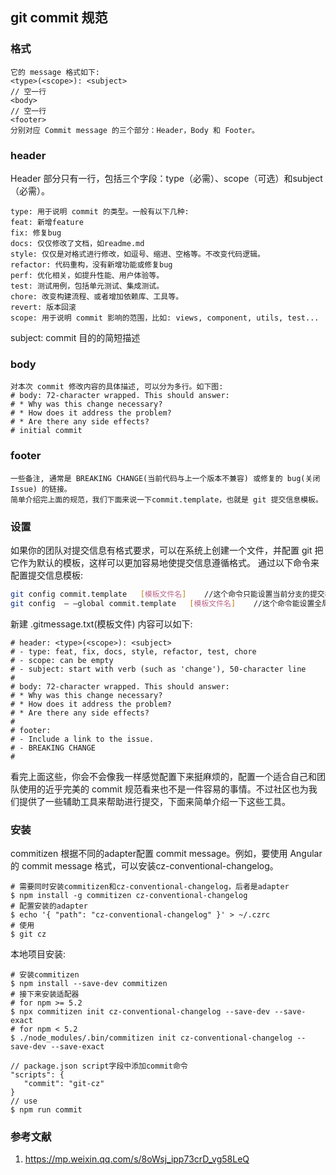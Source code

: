 ## git commit 规范

### 格式

```
它的 message 格式如下:
<type>(<scope>): <subject>
// 空一行
<body>
// 空一行
<footer>
分别对应 Commit message 的三个部分：Header，Body 和 Footer。
```

### header

Header 部分只有一行，包括三个字段：type（必需）、scope（可选）和subject（必需）。

```
type: 用于说明 commit 的类型。一般有以下几种:
feat: 新增feature
fix: 修复bug
docs: 仅仅修改了文档，如readme.md
style: 仅仅是对格式进行修改，如逗号、缩进、空格等。不改变代码逻辑。
refactor: 代码重构，没有新增功能或修复bug
perf: 优化相关，如提升性能、用户体验等。
test: 测试用例，包括单元测试、集成测试。
chore: 改变构建流程、或者增加依赖库、工具等。
revert: 版本回滚
scope: 用于说明 commit 影响的范围，比如: views, component, utils, test... 
```

subject: commit 目的的简短描述

### body

```
对本次 commit 修改内容的具体描述, 可以分为多行。如下图:
# body: 72-character wrapped. This should answer:
# * Why was this change necessary?
# * How does it address the problem?
# * Are there any side effects?
# initial commit
```

### footer

```
一些备注, 通常是 BREAKING CHANGE(当前代码与上一个版本不兼容) 或修复的 bug(关闭 Issue) 的链接。
简单介绍完上面的规范，我们下面来说一下commit.template，也就是 git 提交信息模板。
```

### 设置

如果你的团队对提交信息有格式要求，可以在系统上创建一个文件，并配置 git 把它作为默认的模板，这样可以更加容易地使提交信息遵循格式。
通过以下命令来配置提交信息模板:

```bash
git config commit.template   [模板文件名]    //这个命令只能设置当前分支的提交模板
git config  — —global commit.template   [模板文件名]    //这个命令能设置全局的提交模板，注意global前面是两杠
```

新建 .gitmessage.txt(模板文件) 内容可以如下:

```vim
# header: <type>(<scope>): <subject>
# - type: feat, fix, docs, style, refactor, test, chore
# - scope: can be empty
# - subject: start with verb (such as 'change'), 50-character line
#
# body: 72-character wrapped. This should answer:
# * Why was this change necessary?
# * How does it address the problem?
# * Are there any side effects?
#
# footer:
# - Include a link to the issue.
# - BREAKING CHANGE
#
```

看完上面这些，你会不会像我一样感觉配置下来挺麻烦的，配置一个适合自己和团队使用的近乎完美的 commit 规范看来也不是一件容易的事情。不过社区也为我们提供了一些辅助工具来帮助进行提交，下面来简单介绍一下这些工具。

### 安装

commitizen 根据不同的adapter配置 commit message。例如，要使用 Angular 的 commit message 格式，可以安装cz-conventional-changelog。

```
# 需要同时安装commitizen和cz-conventional-changelog，后者是adapter
$ npm install -g commitizen cz-conventional-changelog
# 配置安装的adapter
$ echo '{ "path": "cz-conventional-changelog" }' > ~/.czrc
# 使用
$ git cz

```

本地项目安装:

```
# 安装commitizen
$ npm install --save-dev commitizen
# 接下来安装适配器
# for npm >= 5.2
$ npx commitizen init cz-conventional-changelog --save-dev --save-exact
# for npm < 5.2
$ ./node_modules/.bin/commitizen init cz-conventional-changelog --save-dev --save-exact

// package.json script字段中添加commit命令
"scripts": {
   "commit": "git-cz"
}
// use
$ npm run commit
```

### 参考文献

1. <https://mp.weixin.qq.com/s/8oWsj_ipp73crD_vg58LeQ>
